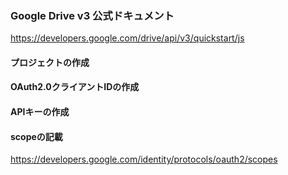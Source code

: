 ### Google Drive v3 公式ドキュメント
https://developers.google.com/drive/api/v3/quickstart/js

#### プロジェクトの作成
#### OAuth2.0クライアントIDの作成
#### APIキーの作成



#### scopeの記載
https://developers.google.com/identity/protocols/oauth2/scopes